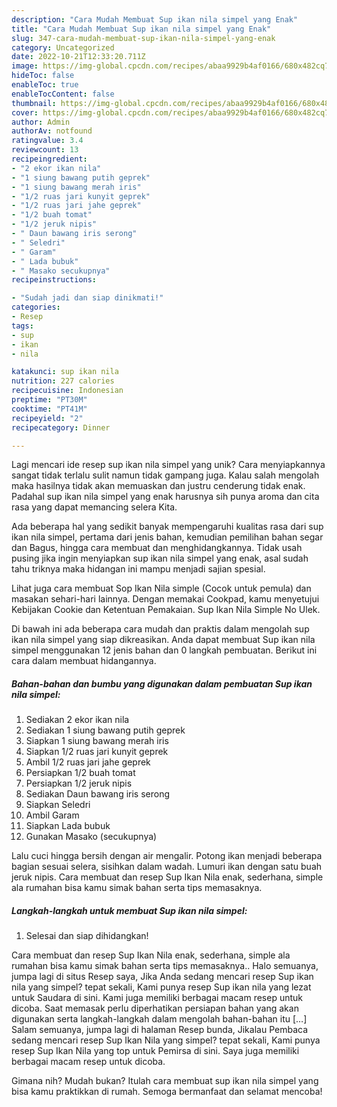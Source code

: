 ```yaml
---
description: "Cara Mudah Membuat Sup ikan nila simpel yang Enak"
title: "Cara Mudah Membuat Sup ikan nila simpel yang Enak"
slug: 347-cara-mudah-membuat-sup-ikan-nila-simpel-yang-enak
category: Uncategorized
date: 2022-10-21T12:33:20.711Z
image: https://img-global.cpcdn.com/recipes/abaa9929b4af0166/680x482cq70/sup-ikan-nila-simpel-foto-resep-utama.jpg
hideToc: false
enableToc: true
enableTocContent: false
thumbnail: https://img-global.cpcdn.com/recipes/abaa9929b4af0166/680x482cq70/sup-ikan-nila-simpel-foto-resep-utama.jpg
cover: https://img-global.cpcdn.com/recipes/abaa9929b4af0166/680x482cq70/sup-ikan-nila-simpel-foto-resep-utama.jpg
author: Admin
authorAv: notfound
ratingvalue: 3.4
reviewcount: 13
recipeingredient:
- "2 ekor ikan nila"
- "1 siung bawang putih geprek"
- "1 siung bawang merah iris"
- "1/2 ruas jari kunyit geprek"
- "1/2 ruas jari jahe geprek"
- "1/2 buah tomat"
- "1/2 jeruk nipis"
- " Daun bawang iris serong"
- " Seledri"
- " Garam"
- " Lada bubuk"
- " Masako secukupnya"
recipeinstructions:

- "Sudah jadi dan siap dinikmati!"
categories:
- Resep
tags:
- sup
- ikan
- nila

katakunci: sup ikan nila 
nutrition: 227 calories
recipecuisine: Indonesian
preptime: "PT30M"
cooktime: "PT41M"
recipeyield: "2"
recipecategory: Dinner

---
```





Lagi mencari ide resep sup ikan nila simpel yang unik? Cara menyiapkannya sangat tidak terlalu sulit namun tidak gampang juga. Kalau salah mengolah maka hasilnya tidak akan memuaskan dan justru cenderung tidak enak. Padahal sup ikan nila simpel yang enak harusnya sih punya aroma dan cita rasa yang dapat memancing selera Kita.





Ada beberapa hal yang sedikit banyak mempengaruhi kualitas rasa dari sup ikan nila simpel, pertama dari jenis bahan, kemudian pemilihan bahan segar dan Bagus, hingga cara membuat dan menghidangkannya. Tidak usah pusing jika ingin menyiapkan sup ikan nila simpel yang enak,      asal sudah tahu triknya maka hidangan ini mampu menjadi sajian spesial.














Lihat juga cara membuat Sop Ikan Nila simple (Cocok untuk pemula) dan masakan sehari-hari lainnya. Dengan memakai Cookpad, kamu menyetujui Kebijakan Cookie dan Ketentuan Pemakaian. Sup Ikan Nila Simple No Ulek.






Di bawah ini ada beberapa cara mudah dan praktis dalam mengolah sup ikan nila simpel yang siap dikreasikan. Anda dapat membuat Sup ikan nila simpel menggunakan 12 jenis bahan dan 0 langkah pembuatan. Berikut ini cara dalam membuat hidangannya.

<!--inarticleads1-->

##### Bahan-bahan dan bumbu yang digunakan dalam pembuatan Sup ikan nila simpel:

1. Sediakan 2 ekor ikan nila
1. Sediakan 1 siung bawang putih geprek
1. Siapkan 1 siung bawang merah iris
1. Siapkan 1/2 ruas jari kunyit geprek
1. Ambil 1/2 ruas jari jahe geprek
1. Persiapkan 1/2 buah tomat
1. Persiapkan 1/2 jeruk nipis
1. Sediakan  Daun bawang iris serong
1. Siapkan  Seledri
1. Ambil  Garam
1. Siapkan  Lada bubuk
1. Gunakan  Masako (secukupnya)


Lalu cuci hingga bersih dengan air mengalir. Potong ikan menjadi beberapa bagian sesuai selera, sisihkan dalam wadah. Lumuri ikan dengan satu buah jeruk nipis. Cara membuat dan resep Sup Ikan Nila enak, sederhana, simple ala rumahan bisa kamu simak bahan serta tips memasaknya. 

<!--inarticleads2-->

##### Langkah-langkah untuk membuat Sup ikan nila simpel:


1. Selesai dan siap dihidangkan!

Cara membuat dan resep Sup Ikan Nila enak, sederhana, simple ala rumahan bisa kamu simak bahan serta tips memasaknya.. Halo semuanya, jumpa lagi di situs Resep saya, Jika Anda sedang mencari resep Sup ikan nila yang simpel? tepat sekali, Kami punya resep Sup ikan nila yang lezat untuk Saudara di sini. Kami juga memiliki berbagai macam resep untuk dicoba. Saat memasak perlu diperhatikan persiapan bahan yang akan digunakan serta langkah-langkah dalam mengolah bahan-bahan itu […] Salam semuanya, jumpa lagi di halaman Resep bunda, Jikalau Pembaca sedang mencari resep Sup Ikan Nila yang simpel? tepat sekali, Kami punya resep Sup Ikan Nila yang top untuk Pemirsa di sini. Saya juga memiliki berbagai macam resep untuk dicoba. 

Gimana nih? Mudah bukan? Itulah cara membuat sup ikan nila simpel yang bisa kamu praktikkan di rumah. Semoga bermanfaat dan selamat mencoba!
